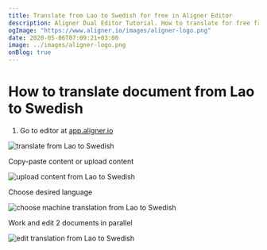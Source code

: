 ```yaml
---
title: Translate from Lao to Swedish for free in Aligner Editor
description: Aligner Dual Editor Tutorial. How to translate for free from Lao to Swedish. Aligner is multilingual document management platform. 
ogImage: "https://www.aligner.io/images/aligner-logo.png"
date: 2020-05-06T07:09:21+03:00
image: ../images/aligner-logo.png
onBlog: true
---
```


# How to translate document from Lao to Swedish

1. Go to editor at [app.aligner.io](https://app.aligner.io "Aligner App web page")

![translate from Lao to Swedish](../aligner-blank-editor.png "translate from Lao to Swedish")

Copy-paste content or upload content

![upload content from Lao to Swedish](../aligner-uploaded-document.png "upload content from Lao to Swedish")

Choose desired language

![choose machine translation from Lao to Swedish](../aligner-language-dropdown.png "choose machine translation from Lao to Swedish")

Work and edit 2 documents in parallel

![edit translation from Lao to Swedish](../aligner-double-sitded-editor.png "edit translation from Lao to Swedish")

